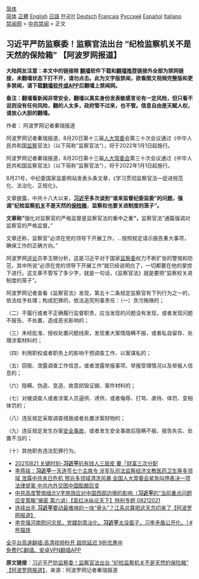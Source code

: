  <!-- 面包屑导航 --> <div class="breadcrumb"><!-- GTranslate: https://gtranslate.io/ -->  <div class="switcher notranslate">  <div class="selected">  <a href="#" onclick="return false;"> 简体</a>  </div>  <div class="option">  <a href="https://www.bannedbook.org" onclick="doGTranslate('zh-CN|zh-CN');jQuery('div.switcher div.selected a').html(jQuery(this).html());return false;" title="简体中文" class="nturl selected"> 简体</a>  <a href="https://www.bannedbook.org/zh-tw/" onclick="doGTranslate('zh-CN|zh-TW');jQuery('div.switcher div.selected a').html(jQuery(this).html());return false;" title="繁體中文" class="nturl"> 正體</a>  <a href="https://www.bannedbook.org/en/" onclick="doGTranslate('zh-CN|en');jQuery('div.switcher div.selected a').html(jQuery(this).html());return false;" title="English" class="nturl"> English</a>  <a href="https://www.bannedbook.org/ja/" onclick="doGTranslate('zh-CN|ja');jQuery('div.switcher div.selected a').html(jQuery(this).html());return false;" title="日本語" class="nturl"> 日語</a>  <a href="https://www.bannedbook.org/ko/" onclick="doGTranslate('zh-CN|ko');jQuery('div.switcher div.selected a').html(jQuery(this).html());return false;" title="한국어" class="nturl"> 한국어</a>  <a href="https://www.bannedbook.org/de/" onclick="doGTranslate('zh-CN|de');jQuery('div.switcher div.selected a').html(jQuery(this).html());return false;" title="Deutsch" class="nturl"> Deutsch</a>  <a href="https://www.bannedbook.org/fr/" onclick="doGTranslate('zh-CN|fr');jQuery('div.switcher div.selected a').html(jQuery(this).html());return false;" title="Français" class="nturl"> Français</a>  <a href="https://www.bannedbook.org/ru/" onclick="doGTranslate('zh-CN|ru');jQuery('div.switcher div.selected a').html(jQuery(this).html());return false;" title="Русский" class="nturl"> Русский</a>  <a href="https://www.bannedbook.org/es/" onclick="doGTranslate('zh-CN|es');jQuery('div.switcher div.selected a').html(jQuery(this).html());return false;" title="Español" class="nturl"> Español</a>  <a href="https://www.bannedbook.org/it/" onclick="doGTranslate('zh-CN|it');jQuery('div.switcher div.selected a').html(jQuery(this).html());return false;" title="Italiano" class="nturl"> Italiano</a>  </div>  </div>      <div class='breadcrumb-sub'><!-- Breadcrumb NavXT 6.3.0 --> <a href="https://www.bannedbook.org/" class="home">禁闻网</a> &gt; <a href="https://www.bannedbook.org/bnews/cbnews/" class="category">中共禁闻</a> &gt; 正文</div></div><h2>习近平严防监察委！监察官法出台 “纪检监察机关不是天然的保险箱” 【阿波罗网报道】</h2> <p class="notice"><b>大陆网友注意：本文中的链接除 <a href="https://github.com/bannedbook/fanqiang" >翻墙</a>软件下载和<a href="https://github.com/killgcd/justmysocks/blob/master/README.md">翻墙推荐</a>链接外全部为禁网链接，未翻墙状态下打不开，请勿点击。此为文字版禁闻，欲看图文视频完整版和更多禁闻，请下载<a href="https://github.com/bannedbook/fanqiang">翻墙软件或APP</a>后翻墙上禁闻网。</p><p>备注：翻墙看新闻非常安全，翻墙以真实身份发表敏感言论有一定风险，但只看不说则没有任何风险，翻的人太多，政府管不过来，也不管。信息自由是天赋人权，请放心大胆的翻墙。</b></p>  <div class="entry"> <p>作者： 阿波罗网记者秦瑞报道</p> <p id="summary">阿波罗网记者秦瑞报道，8月20日第十三届<a href="https://www.bannedbook.org/bnews/tag/%e4%ba%ba%e5%a4%a7%e5%b8%b8%e5%a7%94/" class="st_tag internal_tag" rel="tag" title="标签 人大常委 下的日志">人大常委</a>会第三十次会议通过《中华人民共和国<a href="https://www.bannedbook.org/bnews/tag/%E7%9B%91%E5%AF%9F/" class="st_tag internal_tag" rel="tag" title="标签 监察 下的日志">监察</a>官法》（以下简称”监察官法“），将于2022年1月1日起施行。</p> <p>阿波罗网记者秦瑞报道，8月20日第十三届<a href="https://www.bannedbook.org/bnews/tag/%e4%ba%ba%e5%a4%a7%e5%b8%b8%e5%a7%94%e4%bc%9a/" class="st_tag internal_tag" rel="tag" title="标签 人大常委会 下的日志">人大常委会</a>第三十次会议通过《中华人民共和国监察官法》（以下简称”监察官法“），将于2022年1月1日起施行。</p> <p>8月21号，中纪委国家监委网站发表头条文章，《学习贯彻监察官法&#8212;促进规范化、法治化、正规化》。</p> <p>文章披露，中共十八大以来，<strong><a href="https://www.bannedbook.org/bnews/tag/%e4%b9%a0%e8%bf%91%e5%b9%b3/" class="st_tag internal_tag" rel="tag" title="标签 习近平 下的日志">习近平</a>多次谈到“谁来监督纪委监委”的问题，强调”纪检监察<a href="https://www.bannedbook.org/bnews/tag/%E6%9C%BA%E5%85%B3/" class="st_tag internal_tag" rel="tag" title="标签 机关 下的日志">机关</a>不是天然的<a href="https://www.bannedbook.org/bnews/tag/%E4%BF%9D%E9%99%A9%E7%AE%B1/" class="st_tag internal_tag" rel="tag" title="标签 保险箱 下的日志">保险箱</a></strong>，<strong>监察权也要关进制度的笼子“。</strong></p>  <p><strong>文章称”</strong>强化对监察官的严格监督是监察官法的重中之重<strong>“，</strong>监察官法&#8221;通篇强调对监察官的严格监督。&#8221;</p> <p>文章还称，监察官&#8221;必须在党的领导下开展工作，&#8230;按照规定请示报告重大事项，确保工作的正确方向。”</p> <p>阿波罗网<span class='wp_keywordlink_affiliate'><a href="https://www.bannedbook.org/bnews/comments/" title="新闻评论" target="_blank">评论</a></span>员李玉锵分析，这是习近平对于国家<a href="https://www.bannedbook.org/bnews/tag/%e7%9b%91%e5%af%9f%e5%a7%94/" class="st_tag internal_tag" rel="tag" title="标签 监察委 下的日志">监察委</a>权力不断扩张的警惕和防范，其中所说“必须在党的领导下开展工作”就已经说明白了，一切都要在他的掌控下进行。这文章不管写了多少字，就是一句话，《监察官法》就是要把“监察权关进制度的笼子”。</p> <p>阿波罗网记者查看《监察官法》发现，第五十二条规定监察官有下列行为之一的，依法给予处理；构成犯罪的，依法追究刑事责任：（一）贪污贿赂的；</p> <p>（二）不履行或者不正确履行监督职责，应当发现的问题没有发现，或者发现问题不报告、不处置，造成恶劣影响的；</p>  <p>（三）未经批准、授权处置问题线索，发现重大案情隐瞒不报，或者私自留存、处理涉案材料的；</p> <p>（四）利用职权或者职务上的影响干预调查工作、以案谋私的；</p> <p>（五）窃取、泄露调查工作信息，或者泄露举报事项、举报受理情况以及举报人信息的；</p> <p>（六）隐瞒、伪造、变造、故意损毁证据、案件材料的；</p> <p>（七）对被调查人或者涉案人员逼供、诱供，或者侮辱、打骂、虐待、体罚、变相体罚的；</p>  <p>（八）违反规定采取调查措施或者处置涉案财物的；</p> <p>（九）违反规定发生办案<a href="https://www.bannedbook.org/bnews/tag/%E5%AE%89%E5%85%A8%E4%BA%8B%E6%95%85/" class="st_tag internal_tag" rel="tag" title="标签 安全事故 下的日志">安全事故</a>，或者发生安全事故后隐瞒不报、报告失实、处置不当的；</p> <p>（十）其他职务违法犯罪行为。</p> <ul class='op-related-articles' title='相关阅读'> <li><a href='https://www.bannedbook.org/bnews/taiwannews/20210821/1610552.html' target='_blank'>20210821 关键时刻-<b>习近平</b>扒有钱人三层皮 要「财富三次分配</a></li> <li><a href='https://www.bannedbook.org/bnews/comments/20210821/1610521.html' target='_blank'>李燕铭：<b>习近平</b>一天连签七个主席令 涉军队司法监察经济文教医药卫生等多领域 泄露中共末日危机 预兆多领域清洗风暴 全国人大常委会紧急叫停表决一项法律提案 中共内外交困中国酝酿巨变</a></li> <li><a href='https://www.bannedbook.org/bnews/comments/20210821/1610511.html' target='_blank'>中共高度警惕缅北V字旅效应对中国西部边境的影响（<b>习近平</b>的“当前重点问题应变策略”揭密   第六讲）【袁红冰纵论天下】特别专题 08212021</a></li> <li><a href='https://www.bannedbook.org/bnews/cnnews/20210821/1610506.html' target='_blank'>连续出手 <b>习近平</b>要动最难啃的一块“骨头”？江系总算把这天念叨来了【阿波罗网报道】</a></li> <li><a href='https://www.bannedbook.org/bnews/comments/20210821/1610477.html' target='_blank'>李克强河南慰问灾民，党媒刻意淡化。<b>习近平</b>太没面子，习李矛盾公开化。│#熊猫侠</a></li> </ul> <p class="texttj"> <a href="https://github.com/bannedbook/fanqiang/wiki/V2ray%E6%9C%BA%E5%9C%BA" target="_blank">全平台高速翻墙:高清视频秒开,超低延迟,9折优惠中</a><br/> <a href="https://github.com/bannedbook/fanqiang/wiki/%E7%A6%81%E9%97%BB%E7%BD%91%E5%AE%89%E5%8D%93%E7%BF%BB%E5%A2%99%E6%96%B0%E9%97%BBAPP" target="_blank">免费PC翻墙、安卓VPN翻墙APP</a></p><p> <b>原文链接</b>：<a class="src_link" href="https://www.aboluowang.com/2021/0821/1635892.html" target="_blank">习近平严防监察委！监察官法出台 “纪检监察机关不是天然的保险箱” 【阿波罗网报道】</a>，来源：阿波罗网记者秦瑞报道 </p> <a name='sharetosocial'></a>  <div style="margin-bottom:5px;padding-bottom:5px;clear:both"> <div id="archive-pix-1" class="banner-ads"> <!-- AuctionX Display platform tag START --> <div id="26318x728x90x621x_ADSLOT2" clicktrack="%%CLICK_URL_ESC%%"></div> <!-- AuctionX Display platform tag END --> </div> <div id="archive-pix-2" class="banner-ads"> <!-- AuctionX Display platform tag START --> <div id="26315x300x250x621x_ADSLOT2" clicktrack="%%CLICK_URL_ESC%%"></div> <!-- AuctionX Display platform tag END --> </div> </div>  <div id="archive-pix-1" class="banner-ads"> <!-- AuctionX Display platform tag START --> <div id="26318x728x90x621x_ADSLOT3" clicktrack="%%CLICK_URL_ESC%%"></div> <!-- AuctionX Display platform tag END --> </div> </div><!--END ENTRY--> 